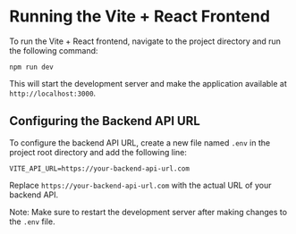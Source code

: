 # Running the Vite + React Frontend

To run the Vite + React frontend, navigate to the project directory and run the following command:

```
npm run dev
```

This will start the development server and make the application available at `http://localhost:3000`.

## Configuring the Backend API URL

To configure the backend API URL, create a new file named `.env` in the project root directory and add the following line:

```
VITE_API_URL=https://your-backend-api-url.com
```

Replace `https://your-backend-api-url.com` with the actual URL of your backend API.

Note: Make sure to restart the development server after making changes to the `.env` file.
